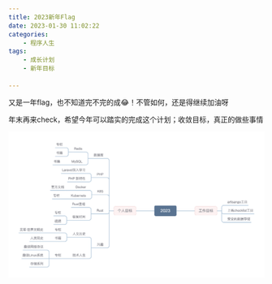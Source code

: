 ```yaml
---
title: 2023新年Flag
date: 2023-01-30 11:02:22
categories:
    - 程序人生
tags:
    - 成长计划
    - 新年目标

---
```


又是一年flag，也不知道完不完的成😂！不管如何，还是得继续加油呀

年末再来check，希望今年可以踏实的完成这个计划；收敛目标，真正的做些事情

<!-- more -->

![2023](/images/flag/2023.png)
